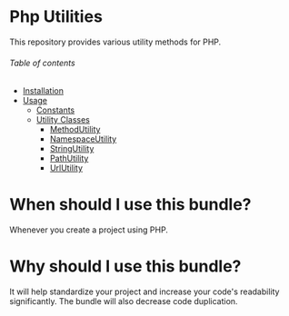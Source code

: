 # Php Utilities
This repository provides various utility methods for PHP.

###### Table of contents
- [Installation](/documentation/10_installation.md)
- [Usage](/documentation/20_usage.md)
    - [Constants](/documentation/20_usage.md#constants)
    - [Utility Classes](/documentation/20_usage.md#utility-classes)
        - [MethodUtility](/documentation/20_usage.md#methodutility)
        - [NamespaceUtility](/documentation/20_usage.md#namespaceutility)
        - [StringUtility](/documentation/20_usage.md#stringutility)
        - [PathUtility](/documentation/20_usage.md#pathutility)
        - [UrlUtility](/documentation/20_usage.md#urlutility)

# When should I use this bundle?
Whenever you create a project using PHP.

# Why should I use this bundle?
It will help standardize your project and increase your code's readability significantly. The bundle will also decrease
code duplication.